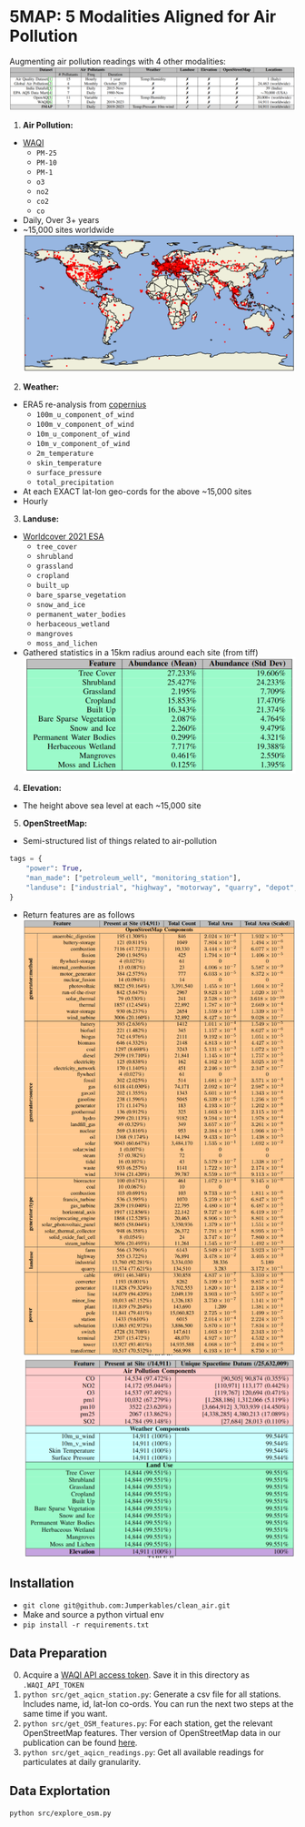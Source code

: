 # 5MAP: 5 Modalities Aligned for Air Pollution
Augmenting air pollution readings with 4 other modalities:
![comp_table](5map_vs_others.png)
1. **Air Pollution:** 
- [WAQI](https://waqi.info/)
    * `PM-25`
    * `PM-10`
    * `PM-1`
    * `o3`
    * `no2`
    * `co2`
    * `co`
- Daily, Over 3+ years
- ~15,000 sites worldwide
![map](world_map.png)

2. **Weather:**
- ERA5 re-analysis from [copernius](https://pypi.org/project/cdsapi/)
    * `100m_u_component_of_wind`
    * `100m_v_component_of_wind`
    * `10m_u_component_of_wind`
    * `10m_v_component_of_wind`
    * `2m_temperature`
    * `skin_temperature`
    * `surface_pressure`
    * `total_precipitation`
- At each EXACT lat-lon geo-cords for the above ~15,000 sites
- Hourly

3. **Landuse:** 
- [Worldcover 2021 ESA](https://worldcover2021.esa.int/download)
    * `tree_cover`
    * `shrubland`
    * `grassland`
    * `cropland`
    * `built_up`
    * `bare_sparse_vegetation`
    * `snow_and_ice`
    * `permanent_water_bodies`
    * `herbaceous_wetland`
    * `mangroves`
    * `moss_and_lichen`
- Gathered statistics in a 15km radius around each site (from tiff)
![landuse_tab](landuse_tab.png)

4. **Elevation:**
- The height above sea level at each ~15,000 site

5. **OpenStreetMap:**
- Semi-structured list of things related to air-pollution
```python
tags = {
    "power": True,
    "man_made": ["petroleum_well", "monitoring_station"],
    "landuse": ["industrial", "highway", "motorway", "quarry", "depot", "farm"],
}
```
- Return features are as follows
![osm_tab](osm_table.png)
![all_tab](all_tab.png)




## Installation
- `git clone git@github.com:Jumperkables/clean_air.git`
- Make and source a python virtual env
- `pip install -r requirements.txt`

## Data Preparation
0. Acquire a [WAQI API access token](https://aqicn.org/data-platform/token/). Save it in this directory as `.WAQI_API_TOKEN` 
1. `python src/get_aqicn_station.py`: Generate a csv file for all stations. Includes name, id, lat-lon co-ords.
You can run the next two steps at the same time if you want.
2. `python src/get_OSM_features.py`: For each station, get the relevant OpenStreetMap features. Ther version of OpenStreetMap data in our publication can be found [here](https://somewhere_tom_hosted.com).
3. `python src/get_aqicn_readings.py`: Get all available readings for particulates at daily granularity.

## Data Explortation
`python src/explore_osm.py`
